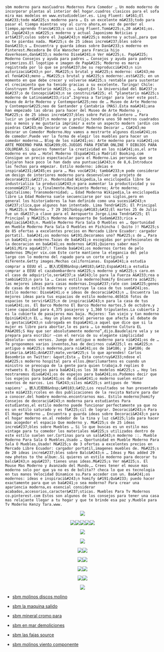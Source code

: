 
```
sbm moderno para masCuadros Modernos Para Comedor … Un modo moderno de incorporar plantas al interior del hogar.cuadros clasicos para el sofa mira mas modelos en www.estudiodelier.es. Ling Fluent: &#161;El m&#233;todo m&#225;s moderno para … Es un excelente m&#233;todo para pasar el tiempo mientras voy al curro ahora,en vez de perder el tiempo,aprendo franc&#233;s con Ling Fluent.Tom&#225;s,20 a&#241;os. El Jap&#243;n m&#225;s moderno y actual Japonismo Noticias y art&#237;culos sobre el Jap&#243;n m&#225;s moderno y actual,para que no te pierdas nada. M&#225;s de 25 ideas incre&#237;bles sobre Dan&#233;s … Encuentra y guarda ideas sobre Dan&#233;s moderno en Pinterest.Mecedora De Ole Wanscher para Francia hijo daverkosen,dan&#233;s moderno Dise&#241;o Ver m&#225;s. Pap&#225; Moderno Consejos y ayuda para padres … Consejos y ayuda para padres primerizos.El logotipo e imagen de Pap&#225; Moderno es marca registrada por lo que se proh&#237;be su reproducci&#243;n sin autorizaci&#243;n por. M&#225;s brutal y m&#225;s moderno: c&#243;mo el fen&#243;meno … M&#225;s brutal y m&#225;s moderno:.est&#225; en un momento en que debe crecer y volverse m&#225;s rentable para sustentar el crecimiento que ha tenido gracias a su excelente. Taringa! Chile: Construyen Planetario m&#225;s … &quot;En la Universidad del B&#237;o B&#237;o de Concepci&#243;n se construir&#225; el “planetario m&#225;s moderno de Latinoam&#233;rica”.Ingresa a Taringa! para leer este post. Museo de Arte Moderno y Contempor&#225;neo de … Museo de Arte Moderno y Contempor&#225;neo de Santander y Cantabria (MAS).Esta ma&#241;ana han empezado las obras para hacer del Museo de Arte Moderno y. M&#225;s de 25 ideas incre&#237;bles sobre Patio delantero … Para lucir un jard&#237;n moderno y prolijo.tendra unos 50 metros cuadrados mas o menos y me gustaria imprimir a este un aspecto modern jardin con piedras C&#243;mo Decorar un Comedor Moderno Decorar … C&#243;mo Decorar un Comedor Moderno.Hoy vamos a mostrarte algunos dise&#241;os de comedor.Puede ver la forma de elegir los muebles para hacer un comedor moderno.… Blog de los ni&#241;os: Arte moderno para ni&#241;os ARTE MODERNO PARA NI&#209;OS.JUEGOS PARA PINTAR ONLINE Y DIBUJOS PARA COLOREAR.Si quieres fomentar la creatividad en los ni&#241;os,el arte moderno es una … Hotel Moderno (Espa&#241;a Madrid) Booking.com Consigue un precio espectacular para el Moderno.Las personas que se alojaron hace poco le han dado una puntuaci&#243;n de 8,6.Introduce las fechas para empezar. Estilo moderno: ideias e inspira&#231;&#245;es para … Mas voc&#234; tamb&#233;m pode considerar um design de interiores moderno para desenvolver um projeto de decora&#231;&#227;o. Modernidad Wikipedia,la enciclopedia libre Se industrializa la producci&#243;n para aumentar la productividad y su econom&#237;a; y,finalmente.Movimiento Moderno; Arte moderno; Capitalismo; Transmodernidad; … Edad Moderna Wikipedia,la enciclopedia libre La Edad Moderna suele secuenciarse por sus siglos,pero en general los historiadores la han definido como una sucesi&#243;n c&#237;clica,que algunos han intentado. Lima Tendr&#225; El Principal y M&#225;s Moderno … 7 29 2017&nbsp;&#0183;&#32;El martes 25 de Julio fue un d&#237;a clave para el Aeropuerto Jorge.Lima Tendr&#225; El Principal y M&#225;s Moderno Aeropuerto De Sudam&#233;rica ★ Ampliaci&#243;n. Mueble Moderno Para Sala O Muebles en … Oportunidad en Mueble Moderno Para Sala O Muebles en Pichincha ( Quito )! M&#225;s de 85 ofertas a excelentes precios en Mercado Libre Ecuador: cargador portatil. ba&#241;os modernos &#191;Decoramos uno? M&#225;s de … Para un ba&#241;o moderno.Tazas de ba&#241;o escogidas por profesionales de la decoracion en ba&#241;os modernos &#191;Quieres saber mas? &#161;Mira aqu&#237;! Tienda ba&#241;os modernos Cortes de pelo modernos IMujer vix.com Este corte mantiene la elegancia del pelo largo con lo moderno del rapado para un corte original y diferente.Getty images.Mechas californianas. Espa&#241;a estudia comprar a EEUU el … 嵌入式视频&nbsp;&#0183;&#32;Espa&#241;a estudia comprar a EEUU el cazabombardero m&#225;s moderno y m&#225;s caro.en el caso de adquirirlo,ser&#237;a s&#243;lo para la Fuerza A&#233;rea o tambi&#233;n para la … Casas estilo moderno│homify Encuentra ac&#225; las mejores ideas para casas modernas.Insp&#237;rate con im&#225;genes de casas de estilo moderno y construye la casa de tus sue&#241;os. Estilo moderno: Dise&#241;o e ideas de decoraci&#243;n … Encuentra las mejores ideas para tus espacios de estilo moderno.465616 fotos de espacios te servir&#225;n de inspiraci&#243;n para la casa de tus sue&#241;os. El Barco Moderno El Barco Moderno martes,5 de octubre.y tiene capacidad para 4,375 pasajeros y 1,360 tripulantes.La cubierta 2 es la cubierta de pasajeros mas baja. Mujeres: Tan viejo y tan moderno Opini&#243;n EL … Hay un plano moral perverso que afecta al debate de la gestaci&#243;n subrogada en Espa&#241;a aquel que dice que si la mujer es libre para abortar,lo es para … Lo moderno Cultura EL PA&#205;S Hay que ser absolutamente moderno”,dijo.Baudelaire vela y se prepara para escribir —con el nervio de su elegante simplicidad absoluta— unos versos. Juego de antiguo o moderno para ni&#241;os de … Te proponemos varios inventos,has de decirnos cu&#225;l es m&#225;n antiguo o m&#225;s moderno,para ni&#241;os de 1&#186; y 2&#186; de primaria.&#161;An&#237;mate,ver&#225;s lo que aprendes! Carlos Basombrio on Twitter: &quot;Esta … Esta construy&#233;ndose el m&#225;s moderno hospital para ellos.@marilumartens es cuando un ministro se preocupa de la gente para quien trabaja.0 replies 0 retweets 0. Espejos para ba&#241;os los 38 modelos m&#225;s … Hoy les mostraremos dise&#241;os de espejos para ba&#241;os.Podemos decir que los espejos para ba&#241;os de dise&#241;o moderno suelen estar exentos de marcos. Los f&#243;siles m&#225;s antiguos de 'Homo sapiens' … 嵌入式视频&nbsp;&#0183;&#32;Los resultados se han presentado este mi&#233;rcoles en dos publicaciones de la revista Nature para dar a conocer.del hombre moderno.encontrarnos mas. Estilo moderno│homify Consejos de decoraci&#243;n moderna para estudiantes Para estudiantes,el estilo moderno puede funcionar perfectamente ya que no es un estilo saturado y es f&#225;cil de lograr. Decoraci&#243;n Para El Hogar Moderno … Encuentra y guarda ideas sobre Decoraci&#243;n para el hogar moderno en.al rededor de la tina y luz c&#225;lida para hacer mas acogedor el espacio Que moderno y. M&#225;s de 25 ideas incre&#237;bles sobre Muebles … Si lo que buscas es un estilo mas vintage para tu comedor los materiales m&#225;s utilizados dentro de este estilo suelen ser.Cortinas para un sal&#243;n moderno ::. Mueble Moderno Para Sala O Muebles,Usado … Oportunidad en Mueble Moderno Para Sala O Muebles,Usado! M&#225;s de 3 ofertas a excelentes precios en Mercado Libre Ecuador: cargador portatil,imagenes muebles de. M&#225;s de 20 ideas incre&#237;bles sobre Balc&#243;n … Ideas y Mas added 29 new photos to the album:.Si quieres un estilo moderno para decorar tu balc&#243;n aqu&#237; tienes unas ideas.M&#225;s Ver m&#225;s. El Mouse Mas Moderno y Avanzado del Mundo,… Crees tener el mouse mas moderno solo por que ya no es de bolita?? checa lo que es tecnologia en tus manos Velocidad Dinamice su.Para acceder con un. Ba&#241;os modernos: ideas e inspiraci&#243;n homify &#191;Qu&#233; puedo hacer exactamente para que un ba&#241;o sea moderno? Para crear una apariencia moderna,es esencial considerar acabados,accesorios,caracter&#237;sticas. Muebles Para Tv Modernos co.pinterest.com Estos son algunos de los consejos para tener una casa mas relajante llegar a tu hogar y que te brinde esa paz y.Mueble para Tv Moderno Kenzy Tara.www. 
```

<div align="center">

<a href="https://es-crusher.shibang-china.com/github&k=sbm+moderno+para+mas"><img src="https://static.shibang-china.com/es/crusher/logo.jpg"></a>

<a href="https://es-crusher.shibang-china.com/github&k=sbm+moderno+para+mas"><img src="https://static.shibang-china.com/es/crusher/index.jpg"></a><a href="https://es-crusher.shibang-china.com/material.htmlgithub&k=sbm+moderno+para+mas"><img src="https://static.shibang-china.com/es/crusher/material.jpg"></a><a href="https://es-crusher.shibang-china.com/application.htmlgithub&k=sbm+moderno+para+mas"><img src="https://static.shibang-china.com/es/crusher/application.jpg"></a><a href="https://es-crusher.shibang-china.com/aboutus.htmlgithub&k=sbm+moderno+para+mas"><img src="https://static.shibang-china.com/es/crusher/aboutus.jpg"></a><a href="https://es-crusher.shibang-china.com/contact.htmlgithub&k=sbm+moderno+para+mas"><img src="https://static.shibang-china.com/es/crusher/contact.jpg"></a>

<a href="https://es-crusher.shibang-china.com/github&k=sbm+moderno+para+mas"><img src="https://static.shibang-china.com/es/crusher/banner.jpg"></a>

<a href="https://swt.shibang-china.com/github&k=sbm+moderno+para+mas"><img src="https://static.shibang-china.com/es/crusher/text.jpg"></a>

<a href="https://swt.shibang-china.com/github&k=sbm+moderno+para+mas"><img src="https://static.shibang-china.com/es/crusher/chat.jpg"></a><a href="https://es-crusher.shibang-china.com/contact.htmlgithub&k=sbm+moderno+para+mas"><img src="https://static.shibang-china.com/es/crusher/message.jpg"></a>

<a href="https://es-crusher.shibang-china.com/products/pe.htmlgithub&k=sbm+moderno+para+mas"><img src="https://static.shibang-china.com/es/crusher/pe.jpg"></a><a href="https://es-crusher.shibang-china.com/products/pf.htmlgithub&k=sbm+moderno+para+mas"><img src="https://static.shibang-china.com/es/crusher/pf.jpg"></a>

<a href="https://es-crusher.shibang-china.com/products/hpt.htmlgithub&k=sbm+moderno+para+mas"><img src="https://static.shibang-china.com/es/crusher/hpt.jpg"></a><a href="https://es-crusher.shibang-china.com/products/vsi.htmlgithub&k=sbm+moderno+para+mas"><img src="https://static.shibang-china.com/es/crusher/vsi.jpg"></a>

<a href="https://es-crusher.shibang-china.com/products/klv.htmlgithub&k=sbm+moderno+para+mas"><img src="https://static.shibang-china.com/es/crusher/klv.jpg"></a><a href="https://es-crusher.shibang-china.com/products/portable.htmlgithub&k=sbm+moderno+para+mas"><img src="https://static.shibang-china.com/es/crusher/portable.jpg"></a>

<a href="https://swt.shibang-china.com/github&k=sbm+moderno+para+mas"><img src="https://static.shibang-china.com/es/crusher/case.jpg"></a>

</div>


* [sbm molinos discos molino](sbm%20molinos%20discos%20molino.md)

* [sbm la maquina salido](sbm%20la%20maquina%20salido.md)

* [sbm mineral cromo para](sbm%20mineral%20cromo%20para.md)

* [sbm en mar demoliciones](sbm%20en%20mar%20demoliciones.md)

* [sbm las fajas source](sbm%20las%20fajas%20source.md)

* [sbm molinos viento componente](sbm%20molinos%20viento%20componente.md)